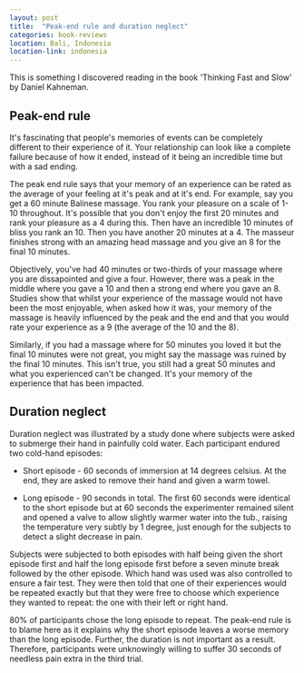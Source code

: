 ```yaml
---
layout: post
title:  "Peak-end rule and duration neglect"
categories: book-reviews
location: Bali, Indonesia
location-link: indonesia
---
```


This is something I discovered reading in the book 'Thinking Fast and Slow' by Daniel Kahneman.

<!--description-->

## Peak-end rule

It's fascinating that people's memories of events can be completely different to their experience of it. Your relationship can look like a complete failure because of how it ended, instead of it being an incredible time but with a sad ending.

The peak end rule says that your memory of an experience can be rated as the average of your feeling at it's peak and at it's end. For example, say you get a 60 minute Balinese massage. You rank your pleasure on a scale of 1-10 throughout. It's possible that you don't enjoy the first 20 minutes and rank your pleasure as a 4 during this. Then have an incredible 10 minutes of bliss you rank an 10. Then you have another 20 minutes at a 4. The masseur finishes strong with an amazing head massage and you give an 8 for the final 10 minutes.

Objectively, you've had 40 minutes or two-thirds of your massage where you are dissapointed and give a four. However, there was a peak in the middle where you gave a 10 and then a strong end where you gave an 8. Studies show that whilst your experience of the massage would not have been the most enjoyable, when asked how it was, your memory of the massage is heavily influenced by the peak and the end and that you would rate your experience as a 9 (the average of the 10 and the 8).

Similarly, if you had a massage where for 50 minutes you loved it but the final 10 minutes were not great, you might say the massage was ruined by the final 10 minutes. This isn't true, you still had a great 50 minutes and what you experienced can't be changed. It's your memory of the experience that has been impacted.

## Duration neglect

Duration neglect was illustrated by a study done where subjects were asked to submerge their hand in painfully cold water. Each participant endured two cold-hand episodes:

- Short episode - 60 seconds of immersion at 14 degrees celsius. At the end, they are asked to remove their hand and given a warm towel.

- Long episode - 90 seconds in total. The first 60 seconds were identical to the short episode but at 60 seconds the experimenter remained silent and opened a valve to allow slightly warmer water into the tub., raising the temperature very subtly by 1 degree, just enough for the subjects to detect a slight decrease in pain.

Subjects were subjected to both episodes with half being given the short episode first and half the long episode first before a seven minute break followed by the other episode. Which hand was used was also controlled to ensure a fair test. They were then told that one of their experiences would be repeated exactly but that they were free to choose which experience they wanted to repeat: the one with their left or right hand.

80% of participants chose the long episode to repeat. The peak-end rule is to blame here as it explains why the short episode leaves a worse memory than the long episode. Further, the duration is not important as a result. Therefore, participants were unknowingly willing to suffer 30 seconds of needless pain extra in the third trial.
